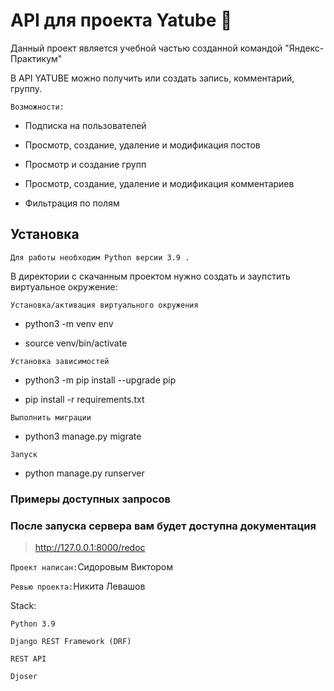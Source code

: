 # API для проекта Yatube :t-rex:

Данный проект является учебной частью созданной командой "Яндекс-Практикум"

В API YATUBE можно получить или создать запись, комментарий, группу.


```Возможности:```

- Подписка на пользователей

- Просмотр, создание, удаление и модификация постов

- Просмотр и создание групп

- Просмотр, создание, удаление и модификация комментариев

- Фильтрация по полям

## Установка

 ```Для работы необходим Python версии 3.9 .```

В директории с скачанным проектом нужно создать и заупстить виртуальное окружение:

```Установка/активация виртуального окружения```

- python3 -m venv env

- source venv/bin/activate

```Установка зависимостей```

- python3 -m pip install --upgrade pip

- pip install -r requirements.txt

```Выполнить миграции```

- python3 manage.py migrate

```Запуск```

- python manage.py runserver

### Примеры доступных запросов







### После запуска сервера вам будет доступна документация
>http://127.0.0.1:8000/redoc

```Проект написан:```Сидоровым Виктором

```Ревью проекта:```Никита Левашов

Stack:

```Python 3.9```

```Django REST Framework (DRF)```

```REST API```

```Djoser```




